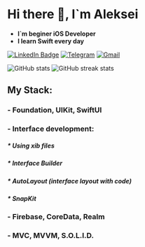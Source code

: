# Hi there 👋, I`m Aleksei
- **I`m beginer iOS Developer**
- **I learn Swift every day**

[![LinkedIn Badge](https://img.shields.io/badge/LinkedIn-0277B5?style=for-the-badge&logo=linkedin&logoColor=white)](https://linkedin.com/in/lokhin)
[![Telegram](https://img.shields.io/badge/Telegram-2CA5E0?style=for-the-badge&logo=telegram&logoColor=white)](https://t.me/vardant_a)
[![Gmail](https://img.shields.io/badge/email-D14836?style=for-the-badge&logo=gmail&logoColor=white)](mailto:lokhin.a.a@gmail.com)

![GitHub stats](https://github-readme-stats-ruby-one.vercel.app/api?username=vardant-a&show_icons=true&theme=github_dark)
![GitHub streak stats](https://streak-stats.demolab.com/?user=vardant-a&theme=dark)  

## My Stack:

<h3 align="left"> - Foundation, UIKit, SwiftUI  </a>
<h3 align="left"> - Interface development:  </a>
<h5 align="left"> * Using xib files  </a>
<h5 align="left"> * Interface Builder </a> 
<h5 align="left"> * AutoLayout (interface layout with code) </a>
<h5 align="left"> * SnapKit </a>
<h3 align="left"> - Firebase, CoreData, Realm  </a>
<h3 align="left"> - MVC, MVVM, S.O.L.I.D.  </a>
